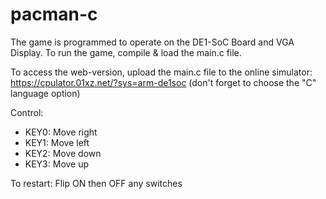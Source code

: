 # pacman-c

The game is programmed to operate on the DE1-SoC Board and VGA Display. To run the game, compile & load the main.c file.

To access the web-version, upload the main.c file to the online simulator: https://cpulator.01xz.net/?sys=arm-de1soc (don't forget to choose the "C" language option)

Control:
- KEY0: Move right
- KEY1: Move left
- KEY2: Move down
- KEY3: Move up

To restart: Flip ON then OFF any switches
